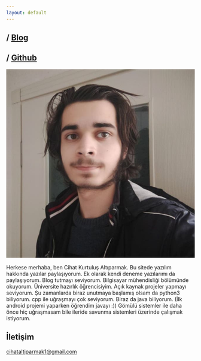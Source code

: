 ```yaml
---
layout: default
---
```


## / [Blog](./blog) 
## / [Github](https://github.com/CihatAltiparmak)
![](../pp.jpg)

Herkese merhaba, ben Cihat Kurtuluş Altıparmak. Bu sitede yazılım hakkında yazılar paylaşıyorum. Ek olarak kendi deneme yazılarımı da paylaşıyorum. Blog tutmayı seviyorum. Bilgisayar mühendisliği bölümünde okuyorum. Üniversite hazırlık öğrencisiyim. Açık kaynak projeler yapmayı seviyorum. Şu zamanlarda biraz unutmaya başlamış olsam da python3 biliyorum. cpp ile uğraşmayı çok seviyorum. Biraz da java biliyorum. (İlk android projemi yaparken öğrendim javayı :)) Gömülü sistemler ile daha önce hiç uğraşmasam bile ileride savunma sistemleri üzerinde çalışmak istiyorum.

## İletişim
cihataltiparmak1@gmail.com


